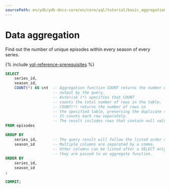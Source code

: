 ```yaml
---
sourcePath: en/ydb/ydb-docs-core/en/core/yql/tutorial/basic_aggregation.md
---
```

# Data aggregation

Find out the number of unique episodes within every season of every series.

{% include [yql-reference-prerequisites](_includes/yql_tutorial_prerequisites.md) %}

```sql
SELECT
    series_id,
    season_id,
    COUNT(*) AS cnt  -- Aggregation function COUNT returns the number of rows
                     -- output by the query.
                     -- Asterisk (*) specifies that COUNT
                     -- counts the total number of rows in the table.
                     -- COUNT(*) returns the number of rows in
                     -- the specified table, preserving the duplicate rows.
                     -- It counts each row separately.
                     -- The result includes rows that contain null values.
FROM episodes

GROUP BY
    series_id,       -- The query result will follow the listed order of columns.
    season_id        -- Multiple columns are separated by a comma.
                     -- Other columns can be listed after a SELECT only if
                     -- they are passed to an aggregate function.
ORDER BY
    series_id,
    season_id
;

COMMIT;
```

